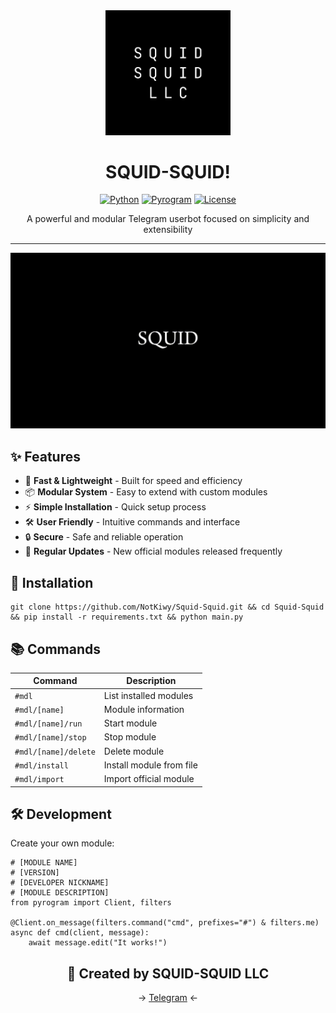 <div align="center">
  <img src="assets/logoo.png" alt="SQUID-SQUID!" width="200"/>
  
  # SQUID-SQUID!
  
  [![Python](https://img.shields.io/badge/Python-3.8+-blue.svg)](https://www.python.org)
  [![Pyrogram](https://img.shields.io/badge/Pyrogram-2.0+-orange.svg)](https://docs.pyrogram.org)
  [![License](https://img.shields.io/badge/License-MIT-green.svg)](LICENSE)

  A powerful and modular Telegram userbot focused on simplicity and extensibility
</div>

---

<div align="center">
  <img src="assets/prev.gif" alt="Demo" width="600"/>
</div>

## ✨ Features

- 🚀 **Fast & Lightweight** - Built for speed and efficiency
- 📦 **Modular System** - Easy to extend with custom modules
- ⚡ **Simple Installation** - Quick setup process
- 🛠 **User Friendly** - Intuitive commands and interface
- 🔒 **Secure** - Safe and reliable operation
- 🔄 **Regular Updates** - New official modules released frequently

## 🚀 Installation
```
git clone https://github.com/NotKiwy/Squid-Squid.git && cd Squid-Squid && pip install -r requirements.txt && python main.py
```

## 📚 Commands

| Command | Description |
|---------|-------------|
| `#mdl` | List installed modules |
| `#mdl/[name]` | Module information |
| `#mdl/[name]/run` | Start module |
| `#mdl/[name]/stop` | Stop module |
| `#mdl/[name]/delete` | Delete module |
| `#mdl/install` | Install module from file |
| `#mdl/import` | Import official module |

## 🛠 Development

Create your own module:
```
# [MODULE NAME]
# [VERSION]
# [DEVELOPER NICKNAME]
# [MODULE DESCRIPTION]
from pyrogram import Client, filters

@Client.on_message(filters.command("cmd", prefixes="#") & filters.me)
async def cmd(client, message):
    await message.edit("It works!")
```

<div align="center">
  
  ## 🦑 Created by SQUID-SQUID LLC
  
-> [Telegram](https://t.me/example) <- 
</div>
